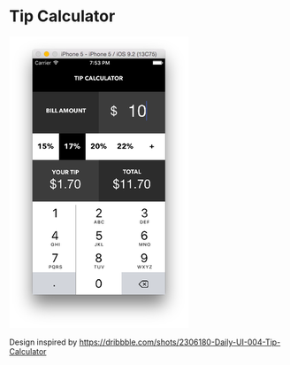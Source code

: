 # Tip Calculator

![Screenshot](images/screenshot.png?raw=true)

Design inspired by https://dribbble.com/shots/2306180-Daily-UI-004-Tip-Calculator


